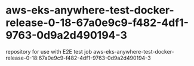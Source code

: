 # aws-eks-anywhere-test-docker-release-0-18-67a0e9c9-f482-4df1-9763-0d9a2d490194-3
repository for use with E2E test job aws-eks-anywhere-test-docker-release-0-18:67a0e9c9-f482-4df1-9763-0d9a2d490194-3
